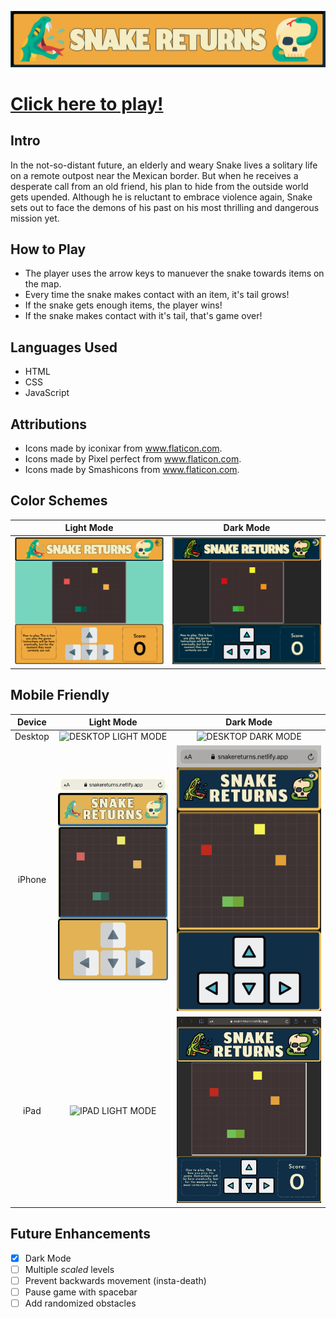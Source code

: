 ![SNAKE RETURNS](/images/readme/header.png/)

# [Click here to play!](https://snakereturns.netlify.app/)

## Intro

In the not-so-distant future, an elderly and weary Snake lives a solitary life on a remote outpost near the Mexican border. But when he receives a desperate call from an old friend, his plan to hide from the outside world gets upended. Although he is reluctant to embrace violence again, Snake sets out to face the demons of his past on his most thrilling and dangerous mission yet.

## How to Play

* The player uses the arrow keys to manuever the snake towards items on the map.
* Every time the snake makes contact with an item, it's tail grows!
* If the snake gets enough items, the player wins!
* If the snake makes contact with it's tail, that's game over!

## Languages Used

* HTML
* CSS
* JavaScript

## Attributions

* Icons made by iconixar from www.flaticon.com.
* Icons made by Pixel perfect from www.flaticon.com.
* Icons made by Smashicons from www.flaticon.com.

## Color Schemes

Light Mode                 |  Dark Mode
:-------------------------:|:-------------------------:
![LIGHT MODE](/images/readme/desktop.png/)  |  ![DARK MODE](/images/readme/desktopdark.png/)


## Mobile Friendly

|  Device                  |  Light Mode                   |  Dark Mode                     | 
|:-------------------------:|:-------------------------:|:-------------------------:|
| Desktop |  ![DESKTOP LIGHT MODE](/images/readme/desktop.jpg/)  |  ![DESKTOP DARK MODE](/images/readme/desktopdark.jpg/)  
| iPhone | ![IPHONE LIGHT MODE](/images/readme/iphone.jpg/)  |  ![IPHONE DARK MODE](/images/readme/iphonedark.jpg/)  
| iPad | ![IPAD LIGHT MODE](/images/readme/ipad.jpg/)  |  ![IPAD DARK MODE](/images/readme/ipaddark.jpg/)  

## Future Enhancements

- [x] Dark Mode
- [ ] Multiple *scaled* levels
- [ ] Prevent backwards movement (insta-death)
- [ ] Pause game with spacebar
- [ ] Add randomized obstacles